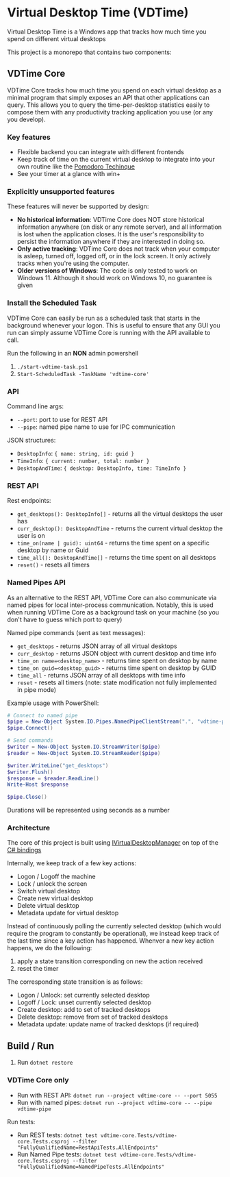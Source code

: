 # Virtual Desktop Time (VDTime)

Virtual Desktop Time is a Windows app that tracks how much time you spend on different virtual desktops

This project is a monorepo that contains two components:

## VDTime Core

VDTime Core tracks how much time you spend on each virtual desktop as a minimal program that simply exposes an API that other applications can query.
This allows you to query the time-per-desktop statistics easily to compose them with any productivity tracking application you use (or any you develop).

### Key features

- Flexible backend you can integrate with different frontends
- Keep track of time on the current virtual desktop to integrate into your own routine like the [Pomodoro Techinque](https://en.wikipedia.org/wiki/Pomodoro_Technique)
- See your timer at a glance with win+

### Explicitly unsupported features

These features will never be supported by design:

- **No historical information**: VDTime Core does NOT store historical information anywhere (on disk or any remote server), and all information is lost when the application closes. It is the user's responsibility to persist the information anywhere if they are interested in doing so.
- **Only active tracking**: VDTime Core does not track when your computer is asleep, turned off, logged off, or in the lock screen. It only actively tracks when you're using the computer.
- **Older versions of Windows**: The code is only tested to work on Windows 11. Although it should work on Windows 10, no guarantee is given

### Install the Scheduled Task

VDTime Core can easily be run as a scheduled task that starts in the background whenever your logon. This is useful to ensure that any GUI you run can simply assume VDTime Core is running with the API available to call.

Run the following in an **NON** admin powershell

1. `./start-vdtime-task.ps1`
2. `Start-ScheduledTask -TaskName 'vdtime-core'`

### API

Command line args:

- `--port`: port to use for REST API
- `--pipe`: named pipe name to use for IPC communication

JSON structures:

- `DesktopInfo`: `{ name: string, id: guid }`
- `TimeInfo`: `{ current: number, total: number }`
- `DesktopAndTime`: `{ desktop: DesktopInfo, time: TimeInfo }`

### REST API

Rest endpoints:

- `get_desktops(): DesktopInfo[]` - returns all the virtual desktops the user has
- `curr_desktop(): DesktopAndTime` - returns the current virtual desktop the user is on
- `time_on(name | guid): uint64` - returns the time spent on a specific desktop by name or Guid
- `time_all(): DesktopAndTime[]` - returns the time spent on all desktops
- `reset()` - resets all timers

### Named Pipes API

As an alternative to the REST API, VDTime Core can also communicate via named pipes for local inter-process communication. Notably, this is used when running VDTime Core as a background task on your machine (so you don't have to guess which port to query)

Named pipe commands (sent as text messages):

- `get_desktops` - returns JSON array of all virtual desktops
- `curr_desktop` - returns JSON object with current desktop and time info
- `time_on name=<desktop_name>` - returns time spent on desktop by name
- `time_on guid=<desktop_guid>` - returns time spent on desktop by GUID
- `time_all` - returns JSON array of all desktops with time info
- `reset` - resets all timers (note: state modification not fully implemented in pipe mode)

Example usage with PowerShell:

```powershell
# Connect to named pipe
$pipe = New-Object System.IO.Pipes.NamedPipeClientStream(".", "vdtime-pipe", [System.IO.Pipes.PipeDirection]::InOut)
$pipe.Connect()

# Send commands
$writer = New-Object System.IO.StreamWriter($pipe)
$reader = New-Object System.IO.StreamReader($pipe)

$writer.WriteLine("get_desktops")
$writer.Flush()
$response = $reader.ReadLine()
Write-Host $response

$pipe.Close()
```

Durations will be represented using seconds as a number

### Architecture

The core of this project is built using [IVirtualDesktopManager](https://learn.microsoft.com/en-us/windows/win32/api/shobjidl_core/nn-shobjidl_core-ivirtualdesktopmanager?redirectedfrom=MSDN) on top of the [C# bindings](https://github.com/Slion/VirtualDesktop)

Internally, we keep track of a few key actions:

- Logon / Logoff the machine
- Lock / unlock the screen
- Switch virtual desktop
- Create new virtual desktop
- Delete virtual desktop
- Metadata update for virtual desktop

Instead of continuously polling the currently selected desktop (which would require the program to constantly be operational), we instead keep track of the last time since a key action has happened. Whenver a new key action happens, we do the following:

1. apply a state transition corresponding on new the action received
2. reset the timer

The corresponding state transition is as follows:

- Logon / Unlock: set currently selected desktop
- Logoff / Lock: unset currently selected desktop
- Create desktop: add to set of tracked desktops
- Delete desktop: remove from set of tracked desktops
- Metadata update: update name of tracked desktops (if required)

## Build / Run

1. Run `dotnet restore`

### VDTime Core only

- Run with REST API: `dotnet run --project vdtime-core -- --port 5055`
- Run with named pipes: `dotnet run --project vdtime-core -- --pipe vdtime-pipe`

Run tests:

- Run REST tests: `dotnet test vdtime-core.Tests/vdtime-core.Tests.csproj --filter "FullyQualifiedName=RestApiTests.AllEndpoints"`
- Run Named Pipe tests: `dotnet test vdtime-core.Tests/vdtime-core.Tests.csproj --filter "FullyQualifiedName=NamedPipeTests.AllEndpoints"`
